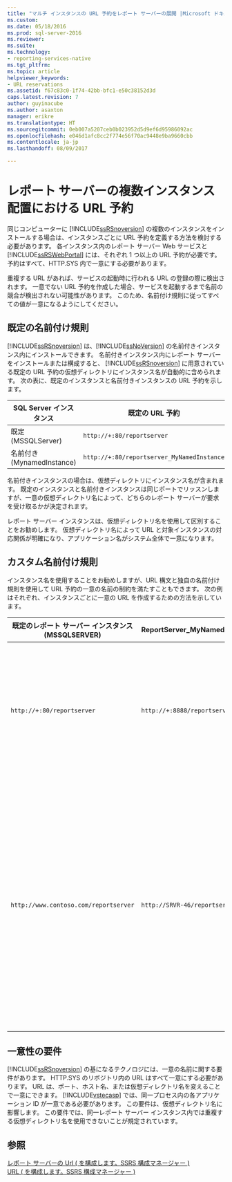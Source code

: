 ```yaml
---
title: "マルチ インスタンスの URL 予約をレポート サーバーの展開 |Microsoft ドキュメント"
ms.custom: 
ms.date: 05/18/2016
ms.prod: sql-server-2016
ms.reviewer: 
ms.suite: 
ms.technology:
- reporting-services-native
ms.tgt_pltfrm: 
ms.topic: article
helpviewer_keywords:
- URL reservations
ms.assetid: f67c83c0-1f74-42bb-bfc1-e50c38152d3d
caps.latest.revision: 7
author: guyinacube
ms.author: asaxton
manager: erikre
ms.translationtype: HT
ms.sourcegitcommit: 0eb007a5207ceb0b023952d5d9ef6d95986092ac
ms.openlocfilehash: e046d1afc8cc2f774e56f70ac9448e9ba9660cbb
ms.contentlocale: ja-jp
ms.lasthandoff: 08/09/2017

---
```

# <a name="url-reservations-for-multi-instance-report-server-deployments"></a>レポート サーバーの複数インスタンス配置における URL 予約
  同じコンピューターに [!INCLUDE[ssRSnoversion](../../includes/ssrsnoversion-md.md)] の複数のインスタンスをインストールする場合は、インスタンスごとに URL 予約を定義する方法を検討する必要があります。 各インスタンス内のレポート サーバー Web サービスと [!INCLUDE[ssRSWebPortal](../../includes/ssrswebportal.md)] には、それぞれ 1 つ以上の URL 予約が必要です。 予約はすべて、HTTP.SYS 内で一意にする必要があります。  
  
 重複する URL があれば、サービスの起動時に行われる URL の登録の際に検出されます。 一意でない URL 予約を作成した場合、サービスを起動するまで名前の競合が検出されない可能性があります。 このため、名前付け規則に従ってすべての値が一意になるようにしてください。  
  
## <a name="default-naming-conventions"></a>既定の名前付け規則  
 [!INCLUDE[ssRSnoversion](../../includes/ssrsnoversion-md.md)] は、[!INCLUDE[ssNoVersion](../../includes/ssnoversion-md.md)] の名前付きインスタンス内にインストールできます。 名前付きインスタンス内にレポート サーバーをインストールまたは構成すると、 [!INCLUDE[ssRSnoversion](../../includes/ssrsnoversion-md.md)] に用意されている既定の URL 予約の仮想ディレクトリにインスタンス名が自動的に含められます。 次の表に、既定のインスタンスと名前付きインスタンスの URL 予約を示します。  
  
|SQL Server インスタンス|既定の URL 予約|  
|-------------------------|-----------------------------|  
|既定 (MSSQLServer)|`http://+:80/reportserver`|  
|名前付き (MynamedInstance)|`http://+:80/reportserver_MyNamedInstance`|  
  
 名前付きインスタンスの場合は、仮想ディレクトリにインスタンス名が含まれます。 既定のインスタンスと名前付きインスタンスは同じポートでリッスンしますが、一意の仮想ディレクトリ名によって、どちらのレポート サーバーが要求を受け取るかが決定されます。  
  
 レポート サーバー インスタンスは、仮想ディレクトリ名を使用して区別することをお勧めします。 仮想ディレクトリ名によって URL と対象インスタンスの対応関係が明確になり、アプリケーション名がシステム全体で一意になります。  
  
## <a name="custom-naming-conventions"></a>カスタム名前付け規則  
 インスタンス名を使用することをお勧めしますが、URL 構文と独自の名前付け規則を使用して URL 予約の一意の名前の制約を満たすこともできます。 次の例はそれぞれ、インスタンスごとに一意の URL を作成するための方法を示しています。  
  
|既定のレポート サーバー インスタンス (MSSQLSERVER)|ReportServer_MyNamedInstance|一意性|  
|----------------------------------------------------|-----------------------------------|----------------|  
|`http://+:80/reportserver`|`http://+:8888/reportserver`|各インスタンスが、別々のポートでリッスンします。|  
|`http://www.contoso.com/reportserver`|`http://SRVR-46/reportserver`|各インスタンスが、別々のサーバー名 (完全修飾ドメイン名およびコンピューター名) に応答します。|  
  
## <a name="uniqueness-requirements"></a>一意性の要件  
 [!INCLUDE[ssRSnoversion](../../includes/ssrsnoversion-md.md)] の基になるテクノロジには、一意の名前に関する要件があります。 HTTP.SYS のリポジトリ内の URL はすべて一意にする必要があります。 URL は、ポート、ホスト名、または仮想ディレクトリ名を変えることで一意にできます。 [!INCLUDE[vstecasp](../../includes/vstecasp-md.md)] では、同一プロセス内の各アプリケーション ID が一意である必要があります。 この要件は、仮想ディレクトリ名に影響します。 この要件では、同一レポート サーバー インスタンス内では重複する仮想ディレクトリ名を使用できないことが規定されています。  
  
## <a name="see-also"></a>参照  
 [レポート サーバーの Url &#40; を構成します。SSRS 構成マネージャー &#41;](../../reporting-services/install-windows/configure-report-server-urls-ssrs-configuration-manager.md)   
 [URL &#40; を構成します。SSRS 構成マネージャー &#41;](../../reporting-services/install-windows/configure-a-url-ssrs-configuration-manager.md)  
  
  


